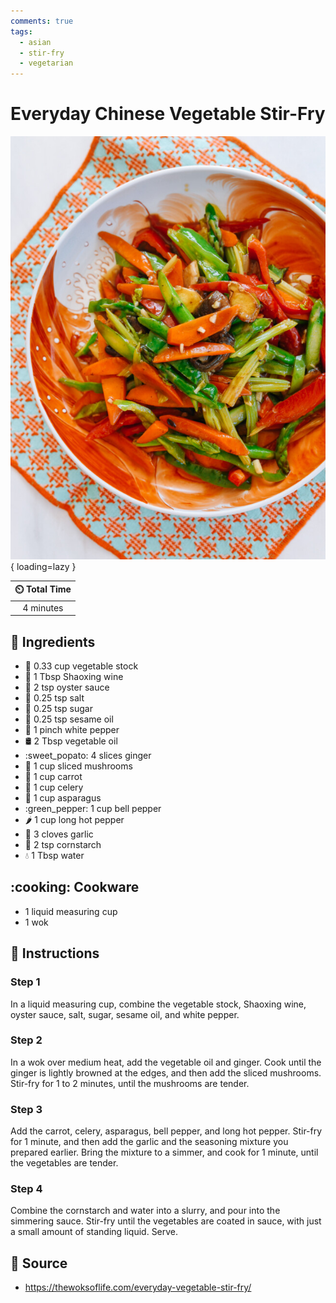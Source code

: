 ```yaml
---
comments: true
tags:
  - asian
  - stir-fry
  - vegetarian
---
```

# Everyday Chinese Vegetable Stir-Fry

![Everyday Chinese Vegetable Stir-Fry](../assets/images/everyday-chinese-vegetable-stir-fry.jpg){ loading=lazy }

| :timer_clock: Total Time |
|:-----------------------: |
| 4 minutes |

## :salt: Ingredients

- :stew: 0.33 cup vegetable stock
- :wine_glass: 1 Tbsp Shaoxing wine
- :oyster: 2 tsp oyster sauce
- :salt: 0.25 tsp salt
- :candy: 0.25 tsp sugar
- :seedling: 0.25 tsp sesame oil
- :salt: 1 pinch white pepper
- :oil_drum: 2 Tbsp vegetable oil
- :sweet_popato: 4 slices ginger
- :mushroom: 1 cup sliced mushrooms
- :carrot: 1 cup carrot
- :leafy_green: 1 cup celery
- :leafy_green: 1 cup asparagus
- :green_pepper: 1 cup bell pepper
- :hot_pepper: 1 cup long hot pepper
- :garlic: 3 cloves garlic
- :corn: 2 tsp cornstarch
- :droplet: 1 Tbsp water

## :cooking: Cookware

- 1 liquid measuring cup
- 1 wok

## :pencil: Instructions

### Step 1

In a liquid measuring cup, combine the vegetable stock, Shaoxing wine, oyster sauce, salt, sugar, sesame oil, and white
pepper.

### Step 2

In a wok over medium heat, add the vegetable oil and ginger. Cook until the ginger is lightly browned at the edges, and
then add the sliced mushrooms. Stir-fry for 1 to 2 minutes, until the mushrooms are tender.

### Step 3

Add the carrot, celery, asparagus, bell pepper, and long hot pepper. Stir-fry for 1 minute, and then add the garlic and
the seasoning mixture you prepared earlier. Bring the mixture to a simmer, and cook for 1 minute, until the vegetables
are tender.

### Step 4

Combine the cornstarch and water into a slurry, and pour into the simmering sauce. Stir-fry until the vegetables are
coated in sauce, with just a small amount of standing liquid. Serve.

## :link: Source

- <https://thewoksoflife.com/everyday-vegetable-stir-fry/>
